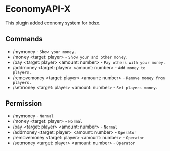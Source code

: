 # EconomyAPI-X
This plugin added economy system for bdsx.


## Commands

* /mymoney - ```Show your money.```
* /money <target: player> - ```Show your and other money.```
* /pay <target: player> <amount: number> - ```Pay others with your money.```
* /addmoney <target: player> <amount: number> - ```Add money to players.```
* /removemoney <target: player> <amount: number> - ```Remove money from players.```
* /setmoney <target: player> <amount: number> - ```Set players money.```


## Permission

* /mymoney - ```Normal```
* /money <target: player> - ```Normal```
* /pay <target: player> <amount: number> - ```Normal```
* /addmoney <target: player> <amount: number> - ```Operator```
* /removemoney <target: player> <amount: number> - ```Operator```
* /setmoney <target: player> <amount: number> - ```Operator```
